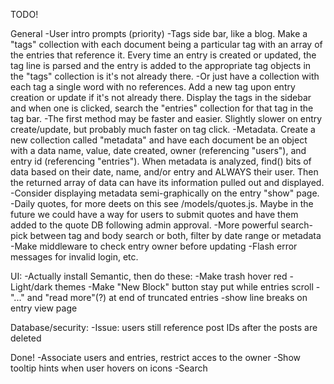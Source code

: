 TODO!

General
    -User intro prompts (priority)
    -Tags side bar, like a blog. Make a "tags" collection with each document being a particular tag with an array of the entries that reference it. Every time an entry is created or updated, the tag line is parsed and the entry is added to the appropriate tag objects in the "tags" collection is it's not already there.
        -Or just have a collection with each tag a single word with no references. Add a new tag upon entry creation or update if it's not already there. Display the tags in the sidebar and when one is clicked, search the "entries" collection for that tag in the tag bar. 
        -The first method may be faster and easier. Slightly slower on entry create/update, but probably much faster on tag click.
    -Metadata. Create a new collection called "metadata" and have each document be an object with a data name, value, date created, owner (referencing "users"), and entry id (referencing "entries"). When metadata is analyzed, find() bits of data based on their date, name, and/or entry and ALWAYS their user. Then the returned array of data can have its information pulled out and displayed. 
        -Consider displaying metadata semi-graphically on the entry "show" page.
    -Daily quotes, for more deets on this see /models/quotes.js. Maybe in the future we could have a way for users to submit quotes and have them added to the quote DB following admin approval.
    -More powerful search- pick between tag and body search or both, filter by date range or metadata
    -Make middleware to check entry owner before updating
    -Flash error messages for invalid login, etc.

UI:
    -Actually install Semantic, then do these:
        -Make trash hover red
        -Light/dark themes
        -Make "New Block" button stay put while entries scroll
        -"..." and "read more"(?) at end of truncated entries
        -show line breaks on entry view page

Database/security:
    -Issue: users still reference post IDs after the posts are deleted
    
Done!
    -Associate users and entries, restrict acces to the owner
    -Show tooltip hints when user hovers on icons
    -Search